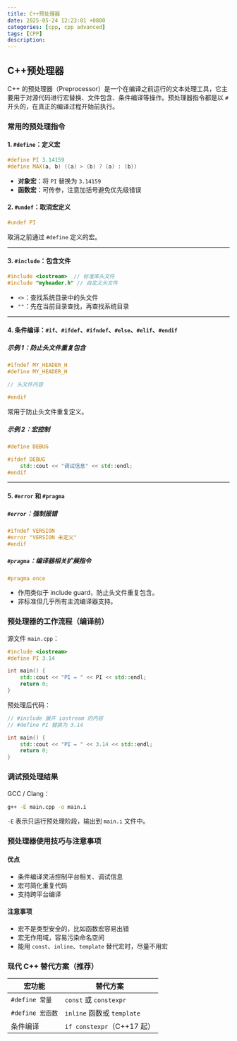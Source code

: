 ```yaml
---
title: C++预处理器
date: 2025-05-24 12:23:01 +0800
categories: [cpp, cpp advanced]
tags: [CPP]
description: 
---
```

## C++预处理器

C++ 的预处理器（Preprocessor）是一个在编译之前运行的文本处理工具，它主要用于对源代码进行宏替换、文件包含、条件编译等操作。预处理器指令都是以 `#` 开头的，在真正的编译过程开始前执行。

### 常用的预处理指令

#### 1. `#define`：定义宏

```cpp
#define PI 3.14159
#define MAX(a, b) ((a) > (b) ? (a) : (b))
```

- **对象宏**：将 `PI` 替换为 `3.14159`
- **函数宏**：可传参，注意加括号避免优先级错误

#### 2. `#undef`：取消宏定义

```cpp
#undef PI
```

取消之前通过 `#define` 定义的宏。

------

#### 3. `#include`：包含文件

```cpp
#include <iostream>  // 标准库头文件
#include "myheader.h" // 自定义头文件
```

- `<>`：查找系统目录中的头文件
- `""`：先在当前目录查找，再查找系统目录

------

#### 4. 条件编译：`#if`、`#ifdef`、`#ifndef`、`#else`、`#elif`、`#endif`

##### 示例 1：防止头文件重复包含

```cpp
#ifndef MY_HEADER_H
#define MY_HEADER_H

// 头文件内容

#endif
```

常用于防止头文件重复定义。

##### 示例 2：宏控制

```cpp
#define DEBUG

#ifdef DEBUG
    std::cout << "调试信息" << std::endl;
#endif
```

------

#### 5. `#error` 和 `#pragma`

##### `#error`：强制报错

```cpp
#ifndef VERSION
#error "VERSION 未定义"
#endif
```

##### `#pragma`：编译器相关扩展指令

```cpp
#pragma once
```

- 作用类似于 include guard，防止头文件重复包含。
- 非标准但几乎所有主流编译器支持。

### 预处理器的工作流程（编译前）

源文件 `main.cpp`：

```cpp
#include <iostream>
#define PI 3.14

int main() {
    std::cout << "PI = " << PI << std::endl;
    return 0;
}
```

预处理后代码：

```cpp
// #include 展开 iostream 的内容
// #define PI 替换为 3.14

int main() {
    std::cout << "PI = " << 3.14 << std::endl;
    return 0;
}
```

### 调试预处理结果

GCC / Clang：

```bash
g++ -E main.cpp -o main.i
```

`-E` 表示只运行预处理阶段，输出到 `main.i` 文件中。

### 预处理器使用技巧与注意事项

#### 优点

- 条件编译灵活控制平台相关、调试信息
- 宏可简化重复代码
- 支持跨平台编译

#### 注意事项

- 宏不是类型安全的，比如函数宏容易出错
- 宏无作用域，容易污染命名空间
- 能用 `const`、`inline`、`template` 替代宏时，尽量不用宏

### 现代 C++ 替代方案（推荐）

| 宏功能           | 替代方案                   |
| ---------------- | -------------------------- |
| `#define 常量`   | `const` 或 `constexpr`     |
| `#define 宏函数` | `inline` 函数或 `template` |
| 条件编译         | `if constexpr`（C++17 起） |
